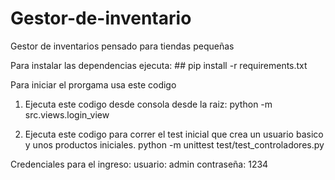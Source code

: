 # Gestor-de-inventario
Gestor de inventarios pensado para tiendas pequeñas

Para instalar las dependencias ejecuta: 
    ## pip install -r requirements.txt

Para iniciar el prorgama usa este codigo 

1. Ejecuta este codigo desde consola desde la raiz:
    python -m src.views.login_view

2. Ejecuta este codigo para correr el test inicial que crea un usuario basico y unos productos iniciales. 
    python -m unittest test/test_controladores.py

Credenciales para el ingreso:
    usuario: admin
    contraseña: 1234
